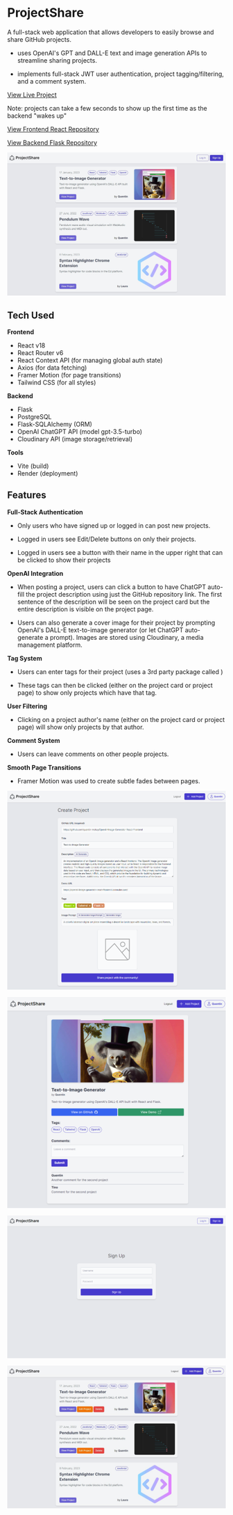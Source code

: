 # ProjectShare

A full-stack web application that allows developers to easily browse and share GitHub projects. 

- uses OpenAI's GPT and DALL-E text and image generation APIs to streamline sharing projects.

- implements full-stack JWT user authentication, project tagging/filtering, and a comment system.

<a href="https://projectshare-frontend-react.onrender.com/">View Live Project</a>

 Note: projects can take a few seconds to show up the first time as the backend "wakes up"

[View Frontend React Repository](https://github.com/quentin-mckay/ProjectShare-Frontend-React)

[View Backend Flask Repository](https://github.com/quentin-mckay/ProjectShare-Backend-Flask)


<!-- <div style="display: grid; grid-template-columns: 1fr 1fr;">
	<a href="https://github.com/quentin-mckay/ProjectShare-Frontend-React">View React Frontend</a>
	<a href="https://github.com/quentin-mckay/ProjectShare-Backend-Flask">View Flask Backend</a>
</div> -->

![logged in](./images/projectshare_home.jpg)

## Tech Used

**Frontend**

- React v18
- React Router v6
- React Context API (for managing global auth state)
- Axios (for data fetching)
- Framer Motion (for page transitions)
- Tailwind CSS (for all styles)

**Backend**

- Flask
- PostgreSQL
- Flask-SQLAlchemy (ORM)
- OpenAI ChatGPT API (model gpt-3.5-turbo)
- Cloudinary API (image storage/retrieval)

**Tools**

- Vite (build)
- Render (deployment)

## Features

**Full-Stack Authentication**

- Only users who have signed up or logged in can post new projects.

- Logged in users see Edit/Delete buttons on only their projects.

- Logged in users see a button with their name in the upper right that can be clicked to show their projects

**OpenAI Integration**

- When posting a project, users can click a button to have ChatGPT auto-fill the project description using just the GitHub repository link. The first sentence of the description will be seen on the project card but the entire description is visible on the project page.

- Users can also generate a cover image for their project by prompting OpenAI's DALL-E text-to-image generator (or let ChatGPT auto-generate a prompt). Images are stored using Cloudinary, a media management platform.

**Tag System**

- Users can enter tags for their project (uses a 3rd party package called )

- These tags can then be clicked (either on the project card or project page) to show only projects which have that tag.

**User Filtering**

- Clicking on a project author's name (either on the project card or project page) will show only projects by that author.

**Comment System**

- Users can leave comments on other people projects.

**Smooth Page Transitions**

- Framer Motion was used to create subtle fades between pages.

![create project page](./images/projectshare_create.png)

![project page](./images/projectshare_projectpage.png)

![signup page](./images/projectshare_signup.png)

![logged in](./images/projectshare_loggedin.jpg)

